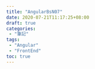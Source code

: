 ```yaml
---
title: "AngularBsN07"
date: 2020-07-21T11:17:25+08:00
draft: true
categories:
 - "筆記"
tags:
 - "Angular"
 - "FrontEnd"
toc: true
---
```

